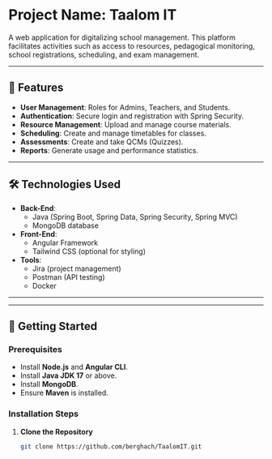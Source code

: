 # Project Name: Taalom IT

A web application for digitalizing school management. This platform facilitates activities such as access to resources, pedagogical monitoring, school registrations, scheduling, and exam management.

---

## 🚀 **Features**

- **User Management**: Roles for Admins, Teachers, and Students.
- **Authentication**: Secure login and registration with Spring Security.
- **Resource Management**: Upload and manage course materials.
- **Scheduling**: Create and manage timetables for classes.
- **Assessments**: Create and take QCMs (Quizzes).
- **Reports**: Generate usage and performance statistics.

---

## 🛠️ **Technologies Used**

- **Back-End**:  
  - Java (Spring Boot, Spring Data, Spring Security, Spring MVC)
  - MongoDB database 
- **Front-End**:  
  - Angular Framework
  - Tailwind CSS (optional for styling)
- **Tools**:  
  - Jira (project management)
  - Postman (API testing)
  - Docker

---

---

## 📖 **Getting Started**

### Prerequisites

- Install **Node.js** and **Angular CLI**.
- Install **Java JDK 17** or above.
- Install **MongoDB**.
- Ensure **Maven** is installed.

### Installation Steps

1. **Clone the Repository**
   ```bash
   git clone https://github.com/berghach/TaalomIT.git
